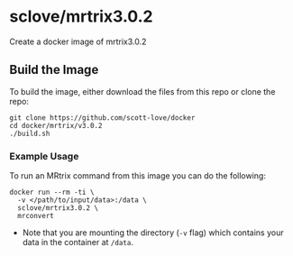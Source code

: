 # sclove/mrtrix3.0.2

Create a docker image of mrtrix3.0.2

## Build the Image
To build the image, either download the files from this repo or clone the repo:
```
git clone https://github.com/scott-love/docker
cd docker/mrtrix/v3.0.2
./build.sh
```
### Example Usage ###
To run an MRtrix command from this image you can do the following:
```
docker run --rm -ti \
  -v </path/to/input/data>:/data \
  sclove/mrtrix3.0.2 \
  mrconvert
```
* Note that you are mounting the directory (```-v``` flag) which contains your data in the container at ```/data```.
